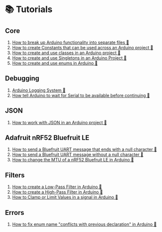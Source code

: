 # 📚 Tutorials

## Core

1. <a href="https://delasign.com/blog/arduino-functions-in-seperate-files/?utm=arduino-starter-project">How to break up Arduino functionality into separate files 🔗</a>
2. <a href="https://delasign.com/blog/arduino-system-constants/?utm=arduino-starter-project">How to create Constants that can be used across an Arduino project 🔗</a>
5. <a href="https://delasign.com/blog/arduino-create-use-classes/?utm=arduino-starter-project">How to create and use classes in an Arduino project 🔗</a>
6. <a href="https://delasign.com/blog/arduino-singleton/?utm=arduino-starter-project">How to create and use Singletons in an Arduino Project 🔗</a>
7. <a href="https://www.delasign.com/blog/how-to-create-and-use-enums-in-arduino/?utm=arduino-starter-project">How to create and use enums in Arduino 🔗</a>

## Debugging

1. <a href="https://delasign.com/blog/arduino-log-system/?utm=arduino-starter-project">Arduino Logging System 🔗</a>
2. <a href="https://delasign.com/blog/arduino-wait-for-serial/?utm=arduino-starter-project">How tell Arduino to wait for Serial to be available before continuing 🔗</a>

## JSON

1. <a href="https://delasign.com/blog/arduino-json/?utm=arduino-starter-project">How to work with JSON in an Arduino project 🔗</a>

## Adafruit nRF52 Bluefruit LE

1. <a href="https://delasign.com/blog/bluefruit-nrf52-null-character-uart-message/?utm=arduino-starter-project">How to send a Bluefruit UART message that ends with a null character 🔗</a>
2. <a href="https://delasign.com/blog/bluefruit-nrf52-no-null-character-uart-message/?utm=arduino-starter-project">How to send a Bluefruit UART message without a null character 🔗</a>
3. <a href="https://delasign.com/blog/arduino-bluefruit-nrf52-mtu/?utm=arduino-starter-project">How to change the MTU of a nRF52 Bluefruit LE in Arduino 🔗</a>

## Filters

1. <a href="https://delasign.com/blog/how-to-create-a-low-pass-filter-in-arduino//?utm=arduino-starter-project">How to create a Low-Pass Filter in Arduino 🔗</a>
2. <a href="https://delasign.com/blog/how-to-create-a-high-pass-filter-in-arduino//?utm=arduino-starter-project">How to create a High-Pass Filter in Arduino 🔗</a>
3. <a href="https://delasign.com/blog/how-to-clamp-or-limit-values-in-arduino//?utm=arduino-starter-project">How to Clamp or Limit Values in a signal in Arduino 🔗</a>


## Errors
1. <a href="https://www.delasign.com/blog/how-to-fix-enum-name-conflicts-with-previous-declaration-in-arduino/?utm=arduino-starter-project">How to fix enum name "conflicts with previous declaration" in Arduino 🔗</a>